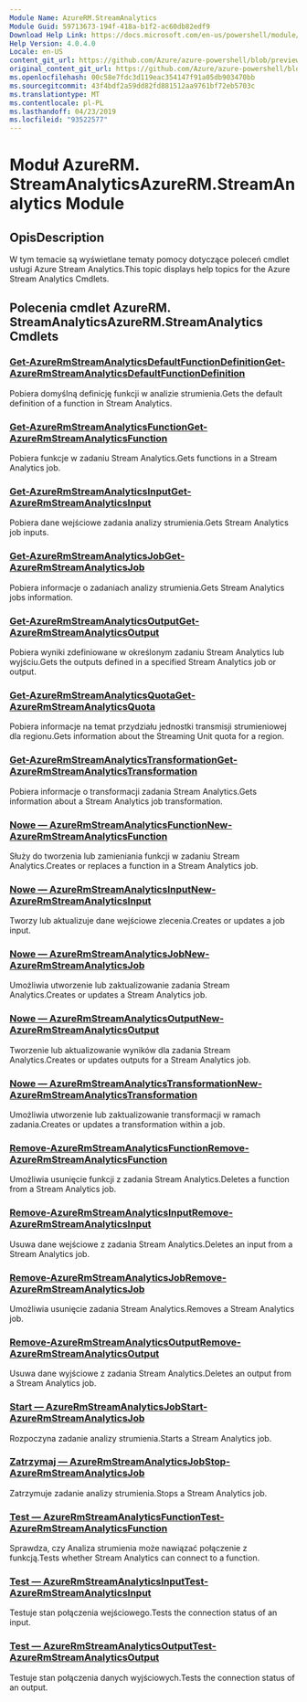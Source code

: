```yaml
---
Module Name: AzureRM.StreamAnalytics
Module Guid: 59713673-194f-418a-b1f2-ac60db82edf9
Download Help Link: https://docs.microsoft.com/en-us/powershell/module/azurerm.streamanalytics
Help Version: 4.0.4.0
Locale: en-US
content_git_url: https://github.com/Azure/azure-powershell/blob/preview/src/ResourceManager/StreamAnalytics/Commands.StreamAnalytics/help/AzureRM.StreamAnalytics.md
original_content_git_url: https://github.com/Azure/azure-powershell/blob/preview/src/ResourceManager/StreamAnalytics/Commands.StreamAnalytics/help/AzureRM.StreamAnalytics.md
ms.openlocfilehash: 00c58e7fdc3d119eac354147f91a05db903470bb
ms.sourcegitcommit: 43f4bdf2a59dd82fd881512aa9761bf72eb5703c
ms.translationtype: MT
ms.contentlocale: pl-PL
ms.lasthandoff: 04/23/2019
ms.locfileid: "93522577"
---
```

# <span data-ttu-id="61f30-101">Moduł AzureRM. StreamAnalytics</span><span class="sxs-lookup"><span data-stu-id="61f30-101">AzureRM.StreamAnalytics Module</span></span>
## <span data-ttu-id="61f30-102">Opis</span><span class="sxs-lookup"><span data-stu-id="61f30-102">Description</span></span>
<span data-ttu-id="61f30-103">W tym temacie są wyświetlane tematy pomocy dotyczące poleceń cmdlet usługi Azure Stream Analytics.</span><span class="sxs-lookup"><span data-stu-id="61f30-103">This topic displays help topics for the Azure Stream Analytics Cmdlets.</span></span>

## <span data-ttu-id="61f30-104">Polecenia cmdlet AzureRM. StreamAnalytics</span><span class="sxs-lookup"><span data-stu-id="61f30-104">AzureRM.StreamAnalytics Cmdlets</span></span>
### [<span data-ttu-id="61f30-105">Get-AzureRmStreamAnalyticsDefaultFunctionDefinition</span><span class="sxs-lookup"><span data-stu-id="61f30-105">Get-AzureRmStreamAnalyticsDefaultFunctionDefinition</span></span>](Get-AzureRmStreamAnalyticsDefaultFunctionDefinition.md)
<span data-ttu-id="61f30-106">Pobiera domyślną definicję funkcji w analizie strumienia.</span><span class="sxs-lookup"><span data-stu-id="61f30-106">Gets the default definition of a function in Stream Analytics.</span></span>

### [<span data-ttu-id="61f30-107">Get-AzureRmStreamAnalyticsFunction</span><span class="sxs-lookup"><span data-stu-id="61f30-107">Get-AzureRmStreamAnalyticsFunction</span></span>](Get-AzureRmStreamAnalyticsFunction.md)
<span data-ttu-id="61f30-108">Pobiera funkcje w zadaniu Stream Analytics.</span><span class="sxs-lookup"><span data-stu-id="61f30-108">Gets functions in a Stream Analytics job.</span></span>

### [<span data-ttu-id="61f30-109">Get-AzureRmStreamAnalyticsInput</span><span class="sxs-lookup"><span data-stu-id="61f30-109">Get-AzureRmStreamAnalyticsInput</span></span>](Get-AzureRmStreamAnalyticsInput.md)
<span data-ttu-id="61f30-110">Pobiera dane wejściowe zadania analizy strumienia.</span><span class="sxs-lookup"><span data-stu-id="61f30-110">Gets Stream Analytics job inputs.</span></span>

### [<span data-ttu-id="61f30-111">Get-AzureRmStreamAnalyticsJob</span><span class="sxs-lookup"><span data-stu-id="61f30-111">Get-AzureRmStreamAnalyticsJob</span></span>](Get-AzureRmStreamAnalyticsJob.md)
<span data-ttu-id="61f30-112">Pobiera informacje o zadaniach analizy strumienia.</span><span class="sxs-lookup"><span data-stu-id="61f30-112">Gets Stream Analytics jobs information.</span></span>

### [<span data-ttu-id="61f30-113">Get-AzureRmStreamAnalyticsOutput</span><span class="sxs-lookup"><span data-stu-id="61f30-113">Get-AzureRmStreamAnalyticsOutput</span></span>](Get-AzureRmStreamAnalyticsOutput.md)
<span data-ttu-id="61f30-114">Pobiera wyniki zdefiniowane w określonym zadaniu Stream Analytics lub wyjściu.</span><span class="sxs-lookup"><span data-stu-id="61f30-114">Gets the outputs defined in a specified Stream Analytics job or output.</span></span>

### [<span data-ttu-id="61f30-115">Get-AzureRmStreamAnalyticsQuota</span><span class="sxs-lookup"><span data-stu-id="61f30-115">Get-AzureRmStreamAnalyticsQuota</span></span>](Get-AzureRmStreamAnalyticsQuota.md)
<span data-ttu-id="61f30-116">Pobiera informacje na temat przydziału jednostki transmisji strumieniowej dla regionu.</span><span class="sxs-lookup"><span data-stu-id="61f30-116">Gets information about the Streaming Unit quota for a region.</span></span>

### [<span data-ttu-id="61f30-117">Get-AzureRmStreamAnalyticsTransformation</span><span class="sxs-lookup"><span data-stu-id="61f30-117">Get-AzureRmStreamAnalyticsTransformation</span></span>](Get-AzureRmStreamAnalyticsTransformation.md)
<span data-ttu-id="61f30-118">Pobiera informacje o transformacji zadania Stream Analytics.</span><span class="sxs-lookup"><span data-stu-id="61f30-118">Gets information about a Stream Analytics job transformation.</span></span>

### [<span data-ttu-id="61f30-119">Nowe — AzureRmStreamAnalyticsFunction</span><span class="sxs-lookup"><span data-stu-id="61f30-119">New-AzureRmStreamAnalyticsFunction</span></span>](New-AzureRmStreamAnalyticsFunction.md)
<span data-ttu-id="61f30-120">Służy do tworzenia lub zamieniania funkcji w zadaniu Stream Analytics.</span><span class="sxs-lookup"><span data-stu-id="61f30-120">Creates or replaces a function in a Stream Analytics job.</span></span>

### [<span data-ttu-id="61f30-121">Nowe — AzureRmStreamAnalyticsInput</span><span class="sxs-lookup"><span data-stu-id="61f30-121">New-AzureRmStreamAnalyticsInput</span></span>](New-AzureRmStreamAnalyticsInput.md)
<span data-ttu-id="61f30-122">Tworzy lub aktualizuje dane wejściowe zlecenia.</span><span class="sxs-lookup"><span data-stu-id="61f30-122">Creates or updates a job input.</span></span>

### [<span data-ttu-id="61f30-123">Nowe — AzureRmStreamAnalyticsJob</span><span class="sxs-lookup"><span data-stu-id="61f30-123">New-AzureRmStreamAnalyticsJob</span></span>](New-AzureRmStreamAnalyticsJob.md)
<span data-ttu-id="61f30-124">Umożliwia utworzenie lub zaktualizowanie zadania Stream Analytics.</span><span class="sxs-lookup"><span data-stu-id="61f30-124">Creates or updates a Stream Analytics job.</span></span>

### [<span data-ttu-id="61f30-125">Nowe — AzureRmStreamAnalyticsOutput</span><span class="sxs-lookup"><span data-stu-id="61f30-125">New-AzureRmStreamAnalyticsOutput</span></span>](New-AzureRmStreamAnalyticsOutput.md)
<span data-ttu-id="61f30-126">Tworzenie lub aktualizowanie wyników dla zadania Stream Analytics.</span><span class="sxs-lookup"><span data-stu-id="61f30-126">Creates or updates outputs for a Stream Analytics job.</span></span>

### [<span data-ttu-id="61f30-127">Nowe — AzureRmStreamAnalyticsTransformation</span><span class="sxs-lookup"><span data-stu-id="61f30-127">New-AzureRmStreamAnalyticsTransformation</span></span>](New-AzureRmStreamAnalyticsTransformation.md)
<span data-ttu-id="61f30-128">Umożliwia utworzenie lub zaktualizowanie transformacji w ramach zadania.</span><span class="sxs-lookup"><span data-stu-id="61f30-128">Creates or updates a transformation within a job.</span></span>

### [<span data-ttu-id="61f30-129">Remove-AzureRmStreamAnalyticsFunction</span><span class="sxs-lookup"><span data-stu-id="61f30-129">Remove-AzureRmStreamAnalyticsFunction</span></span>](Remove-AzureRmStreamAnalyticsFunction.md)
<span data-ttu-id="61f30-130">Umożliwia usunięcie funkcji z zadania Stream Analytics.</span><span class="sxs-lookup"><span data-stu-id="61f30-130">Deletes a function from a Stream Analytics job.</span></span>

### [<span data-ttu-id="61f30-131">Remove-AzureRmStreamAnalyticsInput</span><span class="sxs-lookup"><span data-stu-id="61f30-131">Remove-AzureRmStreamAnalyticsInput</span></span>](Remove-AzureRmStreamAnalyticsInput.md)
<span data-ttu-id="61f30-132">Usuwa dane wejściowe z zadania Stream Analytics.</span><span class="sxs-lookup"><span data-stu-id="61f30-132">Deletes an input from a Stream Analytics job.</span></span>

### [<span data-ttu-id="61f30-133">Remove-AzureRmStreamAnalyticsJob</span><span class="sxs-lookup"><span data-stu-id="61f30-133">Remove-AzureRmStreamAnalyticsJob</span></span>](Remove-AzureRmStreamAnalyticsJob.md)
<span data-ttu-id="61f30-134">Umożliwia usunięcie zadania Stream Analytics.</span><span class="sxs-lookup"><span data-stu-id="61f30-134">Removes a Stream Analytics job.</span></span>

### [<span data-ttu-id="61f30-135">Remove-AzureRmStreamAnalyticsOutput</span><span class="sxs-lookup"><span data-stu-id="61f30-135">Remove-AzureRmStreamAnalyticsOutput</span></span>](Remove-AzureRmStreamAnalyticsOutput.md)
<span data-ttu-id="61f30-136">Usuwa dane wyjściowe z zadania Stream Analytics.</span><span class="sxs-lookup"><span data-stu-id="61f30-136">Deletes an output from a Stream Analytics job.</span></span>

### [<span data-ttu-id="61f30-137">Start — AzureRmStreamAnalyticsJob</span><span class="sxs-lookup"><span data-stu-id="61f30-137">Start-AzureRmStreamAnalyticsJob</span></span>](Start-AzureRmStreamAnalyticsJob.md)
<span data-ttu-id="61f30-138">Rozpoczyna zadanie analizy strumienia.</span><span class="sxs-lookup"><span data-stu-id="61f30-138">Starts a Stream Analytics job.</span></span>

### [<span data-ttu-id="61f30-139">Zatrzymaj — AzureRmStreamAnalyticsJob</span><span class="sxs-lookup"><span data-stu-id="61f30-139">Stop-AzureRmStreamAnalyticsJob</span></span>](Stop-AzureRmStreamAnalyticsJob.md)
<span data-ttu-id="61f30-140">Zatrzymuje zadanie analizy strumienia.</span><span class="sxs-lookup"><span data-stu-id="61f30-140">Stops a Stream Analytics job.</span></span>

### [<span data-ttu-id="61f30-141">Test — AzureRmStreamAnalyticsFunction</span><span class="sxs-lookup"><span data-stu-id="61f30-141">Test-AzureRmStreamAnalyticsFunction</span></span>](Test-AzureRmStreamAnalyticsFunction.md)
<span data-ttu-id="61f30-142">Sprawdza, czy Analiza strumienia może nawiązać połączenie z funkcją.</span><span class="sxs-lookup"><span data-stu-id="61f30-142">Tests whether Stream Analytics can connect to a function.</span></span>

### [<span data-ttu-id="61f30-143">Test — AzureRmStreamAnalyticsInput</span><span class="sxs-lookup"><span data-stu-id="61f30-143">Test-AzureRmStreamAnalyticsInput</span></span>](Test-AzureRmStreamAnalyticsInput.md)
<span data-ttu-id="61f30-144">Testuje stan połączenia wejściowego.</span><span class="sxs-lookup"><span data-stu-id="61f30-144">Tests the connection status of an input.</span></span>

### [<span data-ttu-id="61f30-145">Test — AzureRmStreamAnalyticsOutput</span><span class="sxs-lookup"><span data-stu-id="61f30-145">Test-AzureRmStreamAnalyticsOutput</span></span>](Test-AzureRmStreamAnalyticsOutput.md)
<span data-ttu-id="61f30-146">Testuje stan połączenia danych wyjściowych.</span><span class="sxs-lookup"><span data-stu-id="61f30-146">Tests the connection status of an output.</span></span>


